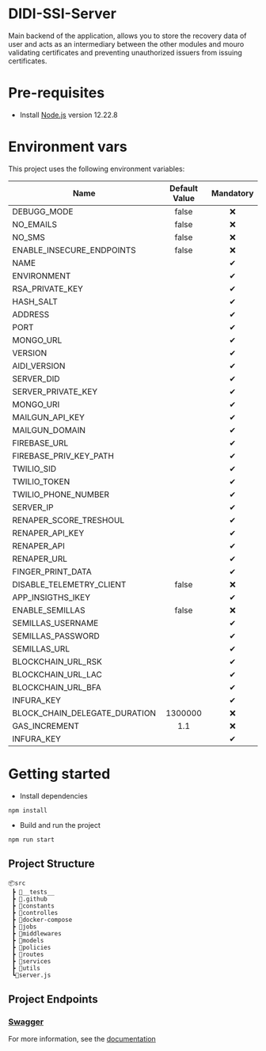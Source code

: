 # DIDI-SSI-Server

Main backend of the application, allows you to store the recovery data of
user and acts as an intermediary between the other modules and mouro validating
certificates and preventing unauthorized issuers from issuing certificates.

# Pre-requisites

- Install [Node.js](https://nodejs.org/en/) version 12.22.8

# Environment vars

This project uses the following environment variables:

| Name                          | Default Value | Mandatory |
| ----------------------------- | :-----------: | :-------: |
| DEBUGG_MODE                   |     false     |    ❌     |
| NO_EMAILS                     |     false     |    ❌     |
| NO_SMS                        |     false     |    ❌     |
| ENABLE_INSECURE_ENDPOINTS     |     false     |    ❌     |
| NAME                          |               |     ✔     |
| ENVIRONMENT                   |               |     ✔     |
| RSA_PRIVATE_KEY               |               |     ✔     |
| HASH_SALT                     |               |     ✔     |
| ADDRESS                       |               |     ✔     |
| PORT                          |               |     ✔     |
| MONGO_URL                     |               |     ✔     |
| VERSION                       |               |     ✔     |
| AIDI_VERSION                  |               |     ✔     |
| SERVER_DID                    |               |     ✔     |
| SERVER_PRIVATE_KEY            |               |     ✔     |
| MONGO_URI                     |               |     ✔     |
| MAILGUN_API_KEY               |               |     ✔     |
| MAILGUN_DOMAIN                |               |     ✔     |
| FIREBASE_URL                  |               |     ✔     |
| FIREBASE_PRIV_KEY_PATH        |               |     ✔     |
| TWILIO_SID                    |               |     ✔     |
| TWILIO_TOKEN                  |               |     ✔     |
| TWILIO_PHONE_NUMBER           |               |     ✔     |
| SERVER_IP                     |               |     ✔     |
| RENAPER_SCORE_TRESHOUL        |               |     ✔     |
| RENAPER_API_KEY               |               |     ✔     |
| RENAPER_API                   |               |     ✔     |
| RENAPER_URL                   |               |     ✔     |
| FINGER_PRINT_DATA             |               |     ✔     |
| DISABLE_TELEMETRY_CLIENT      |     false     |    ❌     |
| APP_INSIGTHS_IKEY             |               |     ✔     |
| ENABLE_SEMILLAS               |     false     |    ❌     |
| SEMILLAS_USERNAME             |               |     ✔     |
| SEMILLAS_PASSWORD             |               |     ✔     |
| SEMILLAS_URL                  |               |     ✔     |
| BLOCKCHAIN_URL_RSK            |               |     ✔     |
| BLOCKCHAIN_URL_LAC            |               |     ✔     |
| BLOCKCHAIN_URL_BFA            |               |     ✔     |
| INFURA_KEY                    |               |     ✔     |
| BLOCK_CHAIN_DELEGATE_DURATION |    1300000    |    ❌     |
| GAS_INCREMENT                 |      1.1      |    ❌     |
| INFURA_KEY                    |               |     ✔     |

# Getting started

- Install dependencies

```
npm install
```

- Build and run the project

```
npm run start
```

## Project Structure

```
📦src
 ┣ 📂__tests__
 ┣ 📂.github
 ┣ 📂constants
 ┣ 📂controlles
 ┣ 📂docker-compose
 ┣ 📂jobs
 ┣ 📂middlewares
 ┣ 📂models
 ┣ 📂policies
 ┣ 📂routes
 ┣ 📂services
 ┣ 📂utils
 ┗📜server.js
```

## Project Endpoints

### [Swagger](https://api.issuer.alpha.didi.org.ar/api-docs/)

For more information, see the [documentation](https://docs.didi.org.ar/docs/developers/solucion/descripcion-tecnica/arquitectura-server)
